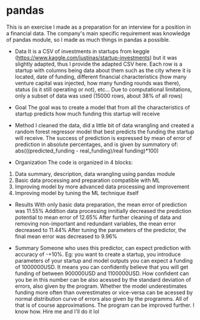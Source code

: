 # pandas
This is an exercise I made as a preparation for an interview for a position in a financial data. The company's main specific requirement was knowledge of pandas module, so I made as much things in pandas a possible.

- Data
It is a CSV of investments in startups from keggle (https://www.kaggle.com/justinas/startup-investments) but it was slightly adapted, thus I provide the adapted CSV here. Each row is a startup with columns being data about them such as the city where it is located, date of funding, different financial characteristics (how many venture capital was injected, how many funding rounds was there), status (is it still operating or not), etc... Due to computational limitations, only a subset of data was used (15000 rows, about 38% of all rows)

- Goal
The goal was to create a model that from all the characteristics of startup predicts how much funding this startup will receive

- Method
I cleaned the data, did a little bit of data wrangling and created a random forest regressor model that best predicts the funding the startup will receive. The success of prediction is expressed by mean of error of prediction in absolute percentages, and is given by summatory of:
abs(((predicted_funding - real_funding)/real funding)*100)

- Organization
The code is organized in 4 blocks:
1. Data summary, description, data wrangling using pandas module
2. Basic data processing and preparation compatible with ML
3. Improving model by more advanced data processing and improvement
4. Improving model by tuning the ML technique itself

- Results
With only basic data preparation, the mean error of prediction was 11.55%
Addition data processing innitially decreased the prediction potential to mean error of 12.65%
After further cleaning of data and removing non-important and redundant variables, the mean error decreased to 11.44%
After tuning the parameters of the predictor, the final mean error was decreased to 9.96%

- Summary
Someone who uses this predictor, can expect prediction with accuracy of -+10%. Eg: you want to create a startup, you introduce parameters of your startup and model outputs you can expect a funding of 1000000USD. It means you can confidently believe that you will get funding of between 900000USD and 1100000USD. How confident can you be in this number can be also acessed by the standard deviation of errors, also given by the program. Whether the model underestimates funding more often than overestimates or vice-versa can be acessed by normal distribution curve of errors also given by the programms. All of that is of course approximations. The program can be improved further. I know how. Hire me and I'll do it lol
